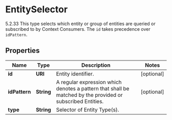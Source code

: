 

# EntitySelector

5.2.33 This type selects which entity or group of entities are queried or subscribed to by Context Consumers. The `id` takes precedence over `idPattern`. 

## Properties

| Name | Type | Description | Notes |
|------------ | ------------- | ------------- | -------------|
|**id** | **URI** | Entity identifier.  |  [optional] |
|**idPattern** | **String** | A regular expression which denotes a pattern that shall be matched by the provided or subscribed Entities.  |  [optional] |
|**type** | **String** | Selector of Entity Type(s).  |  |



